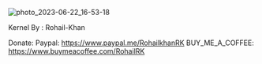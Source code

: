 ![photo_2023-06-22_16-53-18](https://github.com/Rohail33/Realking_kernel_sm8250/assets/56790058/7e8a28fa-b46e-46b8-8ec6-81c6802694b5)

Kernel By : Rohail-Khan

Donate: Paypal: https://www.paypal.me/RohailkhanRK
        BUY_ME_A_COFFEE: https://www.buymeacoffee.com/RohailRK
